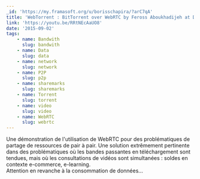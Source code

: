 ```yaml
---
_id: 'https://my.framasoft.org/u/borisschapira/?arC7qA'
title: 'WebTorrent : BitTorrent over WebRTC by Feross Aboukhadijeh at DTN 2015'
link: 'https://youtu.be/RRtNEcAaUO8'
date: '2015-09-02'
tags:
    - name: Bandwith
      slug: bandwith
    - name: Data
      slug: data
    - name: network
      slug: network
    - name: P2P
      slug: p2p
    - name: sharemarks
      slug: sharemarks
    - name: Torrent
      slug: torrent
    - name: video
      slug: video
    - name: WebRTC
      slug: webrtc
---
```


<div class="markdown"><p>Une démonstration de l'utilisation de WebRTC pour des problématiques de partage de ressources de pair à pair. Une solution extrêmement pertinente dans des problématiques où les bandes passantes en téléchargement sont tendues, mais où les consultations de vidéos sont simultanées : soldes en contexte e-commerce, e-learning.<br />
Attention en revanche à la consommation de données...
</p></div>
